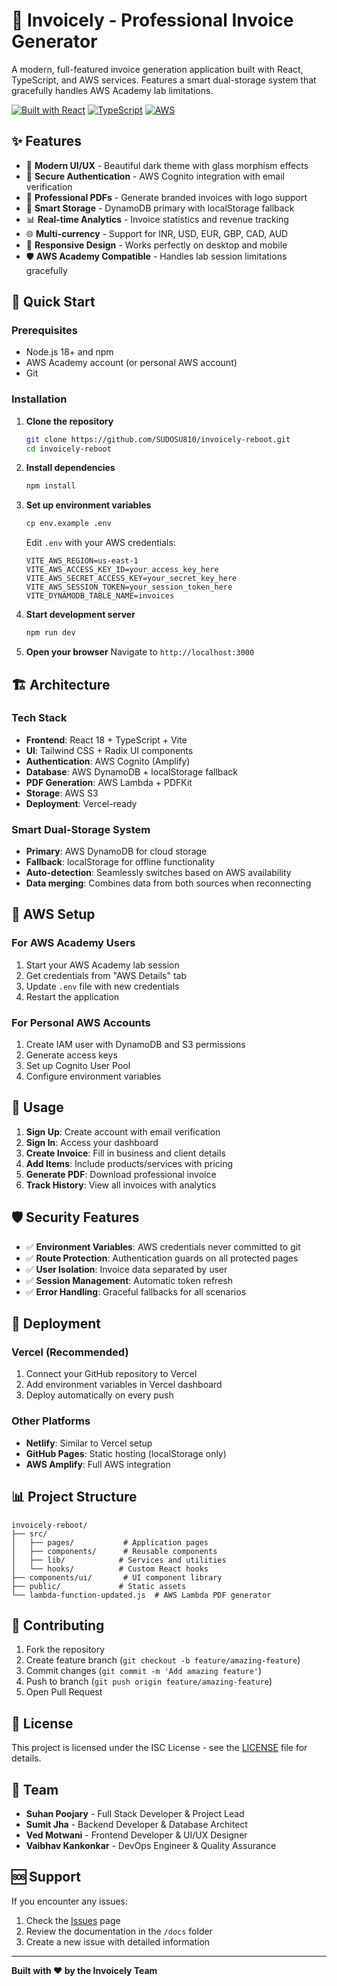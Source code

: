 # 🧾 Invoicely - Professional Invoice Generator

A modern, full-featured invoice generation application built with React, TypeScript, and AWS services. Features a smart dual-storage system that gracefully handles AWS Academy lab limitations.

[![Built with React](https://img.shields.io/badge/Built%20with-React-blue?style=for-the-badge&logo=react)](https://reactjs.org/)
[![TypeScript](https://img.shields.io/badge/TypeScript-007ACC?style=for-the-badge&logo=typescript&logoColor=white)](https://www.typescriptlang.org/)
[![AWS](https://img.shields.io/badge/AWS-FF9900?style=for-the-badge&logo=amazon-aws&logoColor=white)](https://aws.amazon.com/)

## ✨ Features

- 🎨 **Modern UI/UX** - Beautiful dark theme with glass morphism effects
- 🔐 **Secure Authentication** - AWS Cognito integration with email verification
- 📄 **Professional PDFs** - Generate branded invoices with logo support
- 💾 **Smart Storage** - DynamoDB primary with localStorage fallback
- 📊 **Real-time Analytics** - Invoice statistics and revenue tracking
- 🌐 **Multi-currency** - Support for INR, USD, EUR, GBP, CAD, AUD
- 📱 **Responsive Design** - Works perfectly on desktop and mobile
- 🛡️ **AWS Academy Compatible** - Handles lab session limitations gracefully

## 🚀 Quick Start

### Prerequisites

- Node.js 18+ and npm
- AWS Academy account (or personal AWS account)
- Git

### Installation

1. **Clone the repository**
   ```bash
   git clone https://github.com/SUDOSU810/invoicely-reboot.git
   cd invoicely-reboot
   ```

2. **Install dependencies**
   ```bash
   npm install
   ```

3. **Set up environment variables**
   ```bash
   cp env.example .env
   ```
   
   Edit `.env` with your AWS credentials:
   ```env
   VITE_AWS_REGION=us-east-1
   VITE_AWS_ACCESS_KEY_ID=your_access_key_here
   VITE_AWS_SECRET_ACCESS_KEY=your_secret_key_here
   VITE_AWS_SESSION_TOKEN=your_session_token_here
   VITE_DYNAMODB_TABLE_NAME=invoices
   ```

4. **Start development server**
   ```bash
   npm run dev
   ```

5. **Open your browser**
   Navigate to `http://localhost:3000`

## 🏗️ Architecture

### Tech Stack
- **Frontend**: React 18 + TypeScript + Vite
- **UI**: Tailwind CSS + Radix UI components
- **Authentication**: AWS Cognito (Amplify)
- **Database**: AWS DynamoDB + localStorage fallback
- **PDF Generation**: AWS Lambda + PDFKit
- **Storage**: AWS S3
- **Deployment**: Vercel-ready

### Smart Dual-Storage System
- **Primary**: AWS DynamoDB for cloud storage
- **Fallback**: localStorage for offline functionality
- **Auto-detection**: Seamlessly switches based on AWS availability
- **Data merging**: Combines data from both sources when reconnecting

## 🔧 AWS Setup

### For AWS Academy Users
1. Start your AWS Academy lab session
2. Get credentials from "AWS Details" tab
3. Update `.env` file with new credentials
4. Restart the application

### For Personal AWS Accounts
1. Create IAM user with DynamoDB and S3 permissions
2. Generate access keys
3. Set up Cognito User Pool
4. Configure environment variables

## 📱 Usage

1. **Sign Up**: Create account with email verification
2. **Sign In**: Access your dashboard
3. **Create Invoice**: Fill in business and client details
4. **Add Items**: Include products/services with pricing
5. **Generate PDF**: Download professional invoice
6. **Track History**: View all invoices with analytics

## 🛡️ Security Features

- ✅ **Environment Variables**: AWS credentials never committed to git
- ✅ **Route Protection**: Authentication guards on all protected pages
- ✅ **User Isolation**: Invoice data separated by user
- ✅ **Session Management**: Automatic token refresh
- ✅ **Error Handling**: Graceful fallbacks for all scenarios

## 🚀 Deployment

### Vercel (Recommended)
1. Connect your GitHub repository to Vercel
2. Add environment variables in Vercel dashboard
3. Deploy automatically on every push

### Other Platforms
- **Netlify**: Similar to Vercel setup
- **GitHub Pages**: Static hosting (localStorage only)
- **AWS Amplify**: Full AWS integration

## 📊 Project Structure

```
invoicely-reboot/
├── src/
│   ├── pages/           # Application pages
│   ├── components/      # Reusable components
│   ├── lib/            # Services and utilities
│   └── hooks/          # Custom React hooks
├── components/ui/       # UI component library
├── public/             # Static assets
└── lambda-function-updated.js  # AWS Lambda PDF generator
```

## 🤝 Contributing

1. Fork the repository
2. Create feature branch (`git checkout -b feature/amazing-feature`)
3. Commit changes (`git commit -m 'Add amazing feature'`)
4. Push to branch (`git push origin feature/amazing-feature`)
5. Open Pull Request

## 📄 License

This project is licensed under the ISC License - see the [LICENSE](LICENSE) file for details.

## 👥 Team

- **Suhan Poojary** - Full Stack Developer & Project Lead
- **Sumit Jha** - Backend Developer & Database Architect  
- **Ved Motwani** - Frontend Developer & UI/UX Designer
- **Vaibhav Kankonkar** - DevOps Engineer & Quality Assurance

## 🆘 Support

If you encounter any issues:
1. Check the [Issues](https://github.com/SUDOSU810/invoicely-reboot/issues) page
2. Review the documentation in the `/docs` folder
3. Create a new issue with detailed information

---

**Built with ❤️ by the Invoicely Team**
